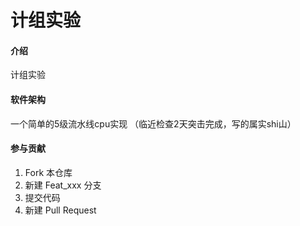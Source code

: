 # 计组实验

#### 介绍
计组实验

#### 软件架构
一个简单的5级流水线cpu实现
（临近检查2天突击完成，写的属实shi山）

#### 参与贡献

1.  Fork 本仓库
2.  新建 Feat_xxx 分支
3.  提交代码
4.  新建 Pull Request


